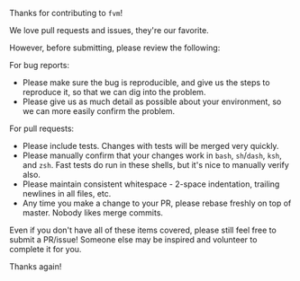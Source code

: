 Thanks for contributing to `fvm`!

We love pull requests and issues, they're our favorite.

However, before submitting, please review the following:

For bug reports:

  - Please make sure the bug is reproducible, and give us the steps to reproduce it, so that we can dig into the problem.
  - Please give us as much detail as possible about your environment, so we can more easily confirm the problem.

For pull requests:

  - Please include tests. Changes with tests will be merged very quickly.
  - Please manually confirm that your changes work in `bash`, `sh`/`dash`, `ksh`, and `zsh`. Fast tests do run in these shells, but it's nice to manually verify also.
  - Please maintain consistent whitespace - 2-space indentation, trailing newlines in all files, etc.
  - Any time you make a change to your PR, please rebase freshly on top of master. Nobody likes merge commits.

Even if you don't have all of these items covered, please still feel free to submit a PR/issue! Someone else may be inspired and volunteer to complete it for you.

Thanks again!
